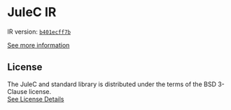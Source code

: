 # JuleC IR

IR version: [`b401ecff7b`](https://github.com/julelang/jule/tree/b401ecff7b88757c821a361687d98b5f13a8ba7b)

[See more information](https://manual.jule.dev/getting-started/installation/compiling-from-source/compile-from-ir)

## License

The JuleC and standard library is distributed under the terms of the BSD 3-Clause license. \
[See License Details](./LICENSE)
